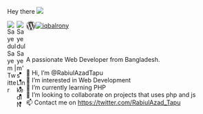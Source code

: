 Hey there <img src="https://camo.githubusercontent.com/e8e7b06ecf583bc040eb60e44eb5b8e0ecc5421320a92929ce21522dbc34c891/68747470733a2f2f6d656469612e67697068792e636f6d2f6d656469612f6876524a434c467a6361737252346961377a2f67697068792e676966" data-canonical-src="https://media.giphy.com/media/hvRJCLFzcasrR4ia7z/giphy.gif" style="width: 35px; display: inline-block;" data-target="animated-image.originalImage">


<a href="https://twitter.com/RabiulAzad_Tapu"><img align="left" alt="Sayedul Sayem | Twitter" width="22px" src="https://raw.githubusercontent.com/peterthehan/peterthehan/master/assets/twitter.svg" style="max-width: 100%;"></a>

<a href="https://www.linkedin.com/in/rabiulazadtapu/"><img align="left" alt="Sayedul Sayem's LinkedIN" width="22px" src="https://raw.githubusercontent.com/peterthehan/peterthehan/master/assets/linkedin.svg" style="max-width: 100%;"></a>

<a href="https://profiles.wordpress.org/rabiulazad/"><img align="left" alt="Sayedul Sayem | WordPress" width="22px" src="https://raw.githubusercontent.com/github/explore/80688e429a7d4ef2fca1e82350fe8e3517d3494d/topics/wordpress/wordpress.png" style="max-width: 100%;"></a>

<a href="https://codepen.io/iqbalrony" rel="nofollow"><img align="center" src="https://raw.githubusercontent.com/rahuldkjain/github-profile-readme-generator/master/src/images/icons/Social/codepen.svg" alt="iqbalrony" height="30" width="40" style="max-width: 100%;"></a>

</br></br>

A passionate Web Developer from Bangladesh.

- 👋 Hi, I’m @RabiulAzadTapu
- 👀 I’m interested in Web Development
- 🌱 I’m currently learning PHP
- 💞️ I’m looking to collaborate on projects that uses php and js
- 📫 Contact me on https://twitter.com/RabiulAzad_Tapu

<!---
RabiulAzadTapu/RabiulAzadTapu is a ✨ special ✨ repository because its `README.md` (this file) appears on your GitHub profile.
You can click the Preview link to take a look at your changes.
--->
